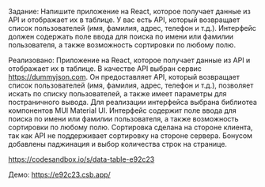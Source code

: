 Задание: Напишите приложение на React, которое получает данные из API и отображает их в таблице.
У вас есть API, который возвращает список пользователей (имя, фамилия, адрес, телефон и т.д.). Интерфейс должен содержать поле ввода для поиска по имени или фамилии пользователя, а также возможность сортировки по любому полю.

Реализовано:
Приложение на React, которое получает данные из API и отображает их в таблице. В качестве API выбран сервис https://dummyjson.com.
Он предоставляет API, который возвращает список пользователей (имя, фамилия, адрес, телефон и т.д.), позволяет искать по списку пользователей, а также имеет параметры для постраничного вывода.
Для реализации интерфейса выбрана библиотеа компонентов MUI Material UI.
Интерфейс содержит поле ввода для поиска по имени или фамилии пользователя, а также возможность сортировки по любому полю.
Сортировка сделана на стороне клиента, так как API не поддерживает сортировку на стороне сервера.
Бонусом добавлены паджинация и выбор количества строк на странице.

https://codesandbox.io/s/data-table-e92c23

Демо: https://e92c23.csb.app/
